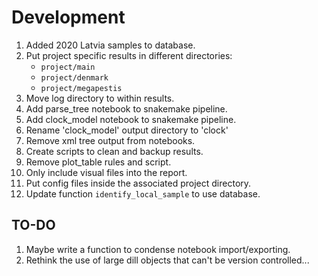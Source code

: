 # Development

1. Added 2020 Latvia samples to database.
1. Put project specific results in different directories:
    - ```project/main```
    - ```project/denmark```
    - ```project/megapestis```
1. Move log directory to within results.
1. Add parse_tree notebook to snakemake pipeline.
1. Add clock_model notebook to snakemake pipeline.
1. Rename 'clock_model' output directory to 'clock'
1. Remove xml tree output from notebooks.
1. Create scripts to clean and backup results.
1. Remove plot_table rules and script.
1. Only include visual files into the report.
1. Put config files inside the associated project directory.
1. Update function ```identify_local_sample``` to use database.

## TO-DO

1. Maybe write a function to condense notebook import/exporting.
1. Rethink the use of large dill objects that can't be version controlled...
